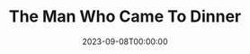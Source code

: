 ---
title: The Man Who Came To Dinner
date: 2023-09-08T00:00:00
opening_date: 1973-11-30
closing_date: 1973-12-15
layout: productions
playbill:
Theatre: Theatre Jacksonville
Venue: Little Theatre
cast:
- Mrs. Ernest W. Stanley: Peggy Gift
- Miss Preen: Terry McIntire
- Richard Stanley: Peter Peterson
- June Stanley: Cindy DeWees
- John: Jack Masters
- Sarah: Sabina Meyer
- Mrs. Dexter: Mary Coyle
- Mrs. McCutcheon: Nancy Kaye
- Mr. Stanley: Bill Harriman
- Maggie Cutler: Jill Hartley
- Dr. Bradley: Norman Howard
- Sheridan Whiteside: Jay Harder
- Harriet Stanley: Marion Conner
- Bert Jefferson: Allen Hall
- Professor Metz: George Durney
- Luncheon Guest:
  - George Spelvin
  - Harry Spelvin
  - Tom Spelvin
- Mr. Baker: Doug Thomas
- Expressman:
  - Bill Merwin
  - Steve Winemiller
- Lorraine Sheldon: Evelyn Nehl
- Sandy: David Sears
- Beverly Carlton: Tom Nehl
- Westcott: Tom Young
- Radio Technician:
  - Marcia Patch
  - Tom Corbett
- Choir:
  - Thersa Blatzer
  - Allison Bliss
  - Elise Bullock
  - Susan Bullock
  - Carol Draper
  - Rebecca Frisbie
  - Samantha Frisbie
  - Teresa Frisbie
  - Frances Hamilton
  - Letice Hanford
  - Sharon Hartidge
  - Ginny Pines
  - Stephanie Pines
  - Vicky Pines
  - Betsy Potterfield
  - Sara Pumphrey
  - Barbara Starfus
  - Cindy Starfus
  - Cherry Taylor
  - Lester Thompson
  - Conway West
  - Dardin Yerkes
  - Elizabeth Yerkes
  - Mary Yerkes
- Banjo: Gil Gimbel
- Deputy:
  - Jim Shaw
  - Russ Kirk
- Plainclothes Man: Ken Wittich
crew:
- Director: Robert Knowles
- Scene Design: Hal Henderson
- Stage Manager:
  - Tom Young
  - Steve Winemiller
- Lighting Technician: David West
- Costumes: Gert Berman
- Properties:
  - Laurie Kaden
  - Frances Bierbaum
  - Nellie Coyle
  - Mary Ellen Wofford
- Set Construction:
  - Brian Cooke
  - Jim Cortez
  - Nellie Coyle
  - Roy Coyle
  - Sally Crowe
  - Roslyn Dunn
  - Ernie Mastroianni
  - Carole Rapach
  - Barbara Stillson
  - Dale Stillson
  - David Stillson
  - Dwight Stillson
  - David West
  - Mary Ellen Wofford
- Publicity: Diane Somerville
- Box Office:
  - Mrs. William Dubow
  - Gert Berman
  - Pat Somers
orchestra:
---